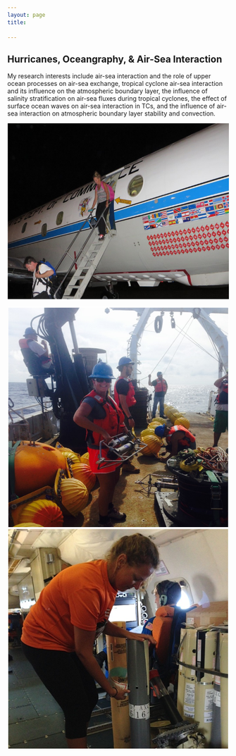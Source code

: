 ```yaml
---
layout: page
title: 

---
```


<h2> Hurricanes, Oceangraphy, & Air-Sea Interaction </h2>

<p>My research interests include air-sea interaction and the role of upper ocean processes on air-sea exchange, tropical cyclone air-sea interaction and its influence on the atmospheric boundary layer, the influence of salinity stratification on air-sea fluxes during tropical cyclones, the effect of surface ocean waves on air-sea interaction in TCs, and the influence of air-sea interaction on atmospheric boundary layer stability and convection. </p>

<div style="text-align: center;">

<img src="/img/airplane.png" 
     width="600" 
     height="400" />
     
<img src="/img/AtSeainstrument.png" 
     width="500" 
     height="500" />
 <img src="/img/deployAXCTD.png" 
     width="500" 
     height="500" />    
</div>



